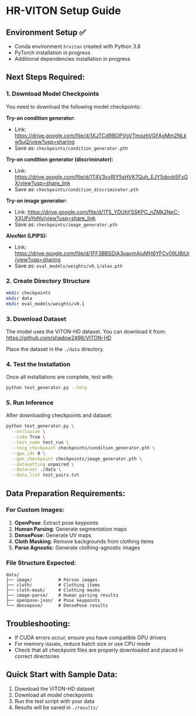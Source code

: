 # HR-VITON Setup Guide

## Environment Setup ✅
- Conda environment `hrviton` created with Python 3.8
- PyTorch installation in progress
- Additional dependencies installation in progress

## Next Steps Required:

### 1. Download Model Checkpoints
You need to download the following model checkpoints:

**Try-on condition generator:**
- Link: https://drive.google.com/file/d/1XJTCdRBOPVgVTmqzhVGFAgMm2NLkw5uQ/view?usp=sharing
- Save as: `checkpoints/condition_generator.pth`

**Try-on condition generator (discriminator):**
- Link: https://drive.google.com/file/d/1T4V3cyRlY5sHVK7Quh_EJY5dovb5FxGX/view?usp=share_link
- Save as: `checkpoints/condition_discriminator.pth`

**Try-on image generator:**
- Link: https://drive.google.com/file/d/1T5_YDUhYSSKPC_nZMk2NeC-XXUFoYeNy/view?usp=share_link
- Save as: `checkpoints/image_generator.pth`

**AlexNet (LPIPS):**
- Link: https://drive.google.com/file/d/1FF3BBSDIA3uavmAiuMH6YFCv09Lt8jUr/view?usp=sharing
- Save as: `eval_models/weights/v0.1/alex.pth`

### 2. Create Directory Structure
```bash
mkdir checkpoints
mkdir data
mkdir eval_models/weights/v0.1
```

### 3. Download Dataset
The model uses the VITON-HD dataset. You can download it from:
https://github.com/shadow2496/VITON-HD

Place the dataset in the `./data` directory.

### 4. Test the Installation
Once all installations are complete, test with:

```bash
python test_generator.py --help
```

### 5. Run Inference
After downloading checkpoints and dataset:

```bash
python test_generator.py \
  --occlusion \
  --cuda True \
  --test_name test_run \
  --tocg_checkpoint checkpoints/condition_generator.pth \
  --gpu_ids 0 \
  --gen_checkpoint checkpoints/image_generator.pth \
  --datasetting unpaired \
  --dataroot ./data \
  --data_list test_pairs.txt
```

## Data Preparation Requirements:

### For Custom Images:
1. **OpenPose**: Extract pose keypoints
2. **Human Parsing**: Generate segmentation maps
3. **DensePose**: Generate UV maps
4. **Cloth Masking**: Remove backgrounds from clothing items
5. **Parse Agnostic**: Generate clothing-agnostic images

### File Structure Expected:
```
data/
├── image/          # Person images
├── cloth/          # Clothing items
├── cloth-mask/     # Clothing masks
├── image-parse/    # Human parsing results
├── openpose-json/  # Pose keypoints
└── densepose/      # DensePose results
```

## Troubleshooting:
- If CUDA errors occur, ensure you have compatible GPU drivers
- For memory issues, reduce batch size or use CPU mode
- Check that all checkpoint files are properly downloaded and placed in correct directories

## Quick Start with Sample Data:
1. Download the VITON-HD dataset
2. Download all model checkpoints
3. Run the test script with your data
4. Results will be saved in `./results/` 